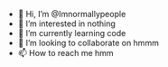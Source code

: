 - 👋 Hi, I’m @Imnormallypeople
- 👀 I’m interested in nothing
- 🌱 I’m currently learning code
- 💞️ I’m looking to collaborate on hmmm
- 📫 How to reach me hmm

<!---
Imnormallypeople/Imnormallypeople is a ✨ special ✨ repository because its `README.md` (this file) appears on your GitHub profile.
You can click the Preview link to take a look at your changes.
--->
